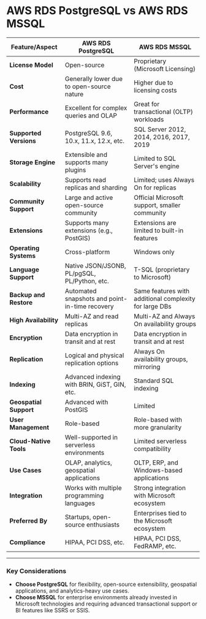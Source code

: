 # AWS RDS PostgreSQL vs AWS RDS MSSQL

| Feature/Aspect          | AWS RDS PostgreSQL                        | AWS RDS MSSQL                             |
|--------------------------|-------------------------------------------|-------------------------------------------|
| **License Model**       | Open-source                              | Proprietary (Microsoft Licensing)         |
| **Cost**                | Generally lower due to open-source nature | Higher due to licensing costs             |
| **Performance**         | Excellent for complex queries and OLAP    | Great for transactional (OLTP) workloads |
| **Supported Versions**  | PostgreSQL 9.6, 10.x, 11.x, 12.x, etc.    | SQL Server 2012, 2014, 2016, 2017, 2019  |
| **Storage Engine**      | Extensible and supports many plugins      | Limited to SQL Server's engine            |
| **Scalability**         | Supports read replicas and sharding       | Limited; uses Always On for replicas      |
| **Community Support**   | Large and active open-source community    | Official Microsoft support, smaller community |
| **Extensions**          | Supports many extensions (e.g., PostGIS) | Extensions are limited to built-in features |
| **Operating Systems**   | Cross-platform                           | Windows only                              |
| **Language Support**    | Native JSON/JSONB, PL/pgSQL, PL/Python, etc. | T-SQL (proprietary to Microsoft)         |
| **Backup and Restore**  | Automated snapshots and point-in-time recovery | Same features with additional complexity for large DBs |
| **High Availability**   | Multi-AZ and read replicas                | Multi-AZ and Always On availability groups |
| **Encryption**          | Data encryption in transit and at rest   | Data encryption in transit and at rest    |
| **Replication**         | Logical and physical replication options  | Always On availability groups, mirroring |
| **Indexing**            | Advanced indexing with BRIN, GiST, GIN, etc. | Standard SQL indexing                     |
| **Geospatial Support**  | Advanced with PostGIS                    | Limited                                   |
| **User Management**     | Role-based                               | Role-based with more granularity          |
| **Cloud-Native Tools**  | Well-supported in serverless environments | Limited serverless compatibility          |
| **Use Cases**           | OLAP, analytics, geospatial applications  | OLTP, ERP, and Windows-based applications |
| **Integration**         | Works with multiple programming languages | Strong integration with Microsoft ecosystem |
| **Preferred By**        | Startups, open-source enthusiasts         | Enterprises tied to the Microsoft ecosystem |
| **Compliance**          | HIPAA, PCI DSS, etc.                     | HIPAA, PCI DSS, FedRAMP, etc.             |

---

### **Key Considerations**
- **Choose PostgreSQL** for flexibility, open-source extensibility, geospatial applications, and analytics-heavy use cases.
- **Choose MSSQL** for enterprise environments already invested in Microsoft technologies and requiring advanced transactional support or BI features like SSRS or SSIS.
